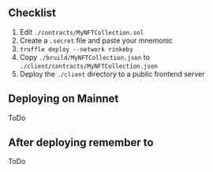 ## Checklist

1. Edit `./contracts/MyNFTCollection.sol`
2. Create a `.secret` file and paste your mnemonic
3. `truffle deploy --network rinkeby`
4. Copy `./bruild/MyNFTCollection.json` to `./client/contracts/MyNFTCollection.json`
5. Deploy the `./client` directory to a public frontend server

## Deploying on Mainnet

ToDo

## After deploying remember to

ToDo

